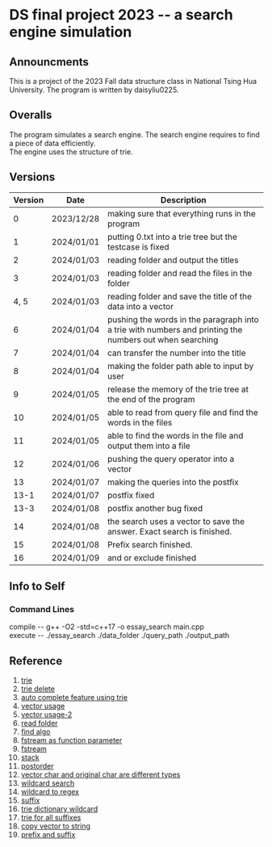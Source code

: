 # DS final project 2023 -- a search engine simulation
## Announcments
This is a project of the 2023 Fall data structure class in National Tsing Hua University.
The program is written by daisyliu0225.

## Overalls
The program simulates a search engine. The search engine requires to find a piece of data efficiently. <br />
The engine uses the structure of trie.

## Versions
| Version | Date | Description |
|---|---|---|
|0|2023/12/28| making sure that everything runs in the program |
|1|2024/01/01| putting 0.txt into a trie tree but the testcase is fixed|
|2|2024/01/03| reading folder and output the titles|
|3|2024/01/03| reading folder and read the files in the folder|
|4, 5|2024/01/03| reading folder and save the title of the data into a vector|
|6|2024/01/04|pushing the words in the paragraph into a trie with numbers and printing the numbers out when searching|
|7|2024/01/04|can transfer the number into the title|
|8|2024/01/04|making the folder path able to input by user|
|9|2024/01/05|release the memory of the trie tree at the end of the program|
|10|2024/01/05|able to read from query file and find the words in the files|
|11|2024/01/05|able to find the words in the file and output them into a file|
|12|2024/01/06|pushing the query operator into a vector|
|13|2024/01/07|making the queries into the postfix|
|13-1|2024/01/07|postfix fixed|
|13-3|2024/01/08|postfix another bug fixed|
|14|2024/01/08|the search uses a vector to save the answer. Exact search is finished.|
|15|2024/01/08|Prefix search finished.|
|16|2024/01/09|and or exclude finished|

## Info to Self
### Command Lines
compile -- g++ -O2 -std=c++17 -o essay_search main.cpp <br />
execute -- ./essay_search ./data_folder ./query_path ./output_path

## Reference
1. [trie](https://www.geeksforgeeks.org/trie-insert-and-search/)
2. [trie delete](https://www.geeksforgeeks.org/trie-delete/)
3. [auto complete feature using trie](https://www.geeksforgeeks.org/auto-complete-feature-using-trie/)
4. [vector usage](https://www.geeksforgeeks.org/2d-vector-in-cpp-with-user-defined-size/)
5. [vector usage-2](https://cplusplus.com/reference/vector/vector/)
6. [read folder](https://cplusplus.com/forum/beginner/10292/)
7. [find algo](https://cplusplus.com/reference/algorithm/find/)
8. [fstream as function parameter](https://stackoverflow.com/questions/14503605/using-fstream-object-as-a-function-parameter)
9. [fstream](https://cplusplus.com/doc/tutorial/files/)
10. [stack](https://cplusplus.com/reference/stack/stack/)
11. [postorder](https://www.tinytsunami.info/preorder-inorder-postorder/)
12. [vector char and original char are different types](https://stackoverflow.com/questions/38513512/how-to-create-a-2-dimensional-matrix-of-char-using-vectors-in-c)
13. [wildcard search](https://www.geeksforgeeks.org/wildcard-pattern-matching/)
14. [wildcard to regex](https://www.codeproject.com/Articles/11556/Converting-Wildcards-to-Regexes)
15. [suffix](https://www.geeksforgeeks.org/auto-complete-feature-using-trie/)
16. [trie dictionary wildcard](https://gist.github.com/shehabic/5a004258793d7cf8cfa0ca15ffebb6a1)
17. [trie for all suffixes](https://www.geeksforgeeks.org/pattern-searching-using-trie-suffixes/)
18. [copy vector to string](https://stackoverflow.com/questions/7382644/how-to-efficiently-copy-a-stdvectorchar-to-a-stdstring)
19. [prefix and suffix](https://home.gamer.com.tw/artwork.php?sn=5157312)
